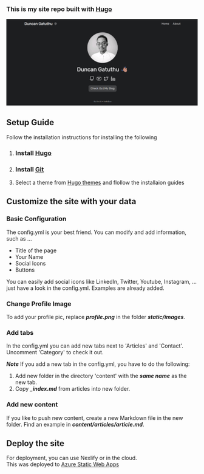 ### This is my site repo built with [Hugo](https://gohugo.io/installation/)

![ProfilePic](static/images/screenshot.png)


## Setup Guide

Follow the installation instructions for installing the following
1. ### Install [Hugo](https://gohugo.io/installation/)
   
2. ### Install [Git](https://git-scm.com/book/en/v2/Getting-Started-Installing-Git)

3. Select a theme from [Hugo themes](https://themes.gohugo.io/) and flollow the installaion guides 

## Customize the site with your data

### Basic Configuration

The config.yml is your best friend. You can modify and add information, such as ...

- Title of the page
- Your Name
- Social Icons
- Buttons

You can easily add social icons like LinkedIn, Twitter, Youtube, Instagram, ... just have a look in the config.yml. Examples are already added.

### Change Profile Image

To add your profile pic, replace ***profile.png*** in the folder ***static/images***.

### Add tabs

In the config.yml you can add new tabs next to 'Articles' and 'Contact'. Uncomment 'Category' to check it out.

***Note***
If you add a new tab in the config.yml, you have to do the following:

1. Add new folder in the directory 'content' with the ***same name*** as the new tab.
2. Copy ***_index.md*** from articles into new folder.

### Add new content

If you like to push new content, create a new Markdown file in the new folder. Find an example in ***content/articles/article.md***.


## Deploy the site

For deployment, you can use Nexlify or in the cloud. <br>
This was deployed to [Azure Static Web Apps](https://azure.microsoft.com/en-us/products/app-service/static/)
